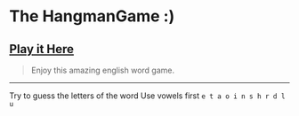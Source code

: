 # The HangmanGame :)
## [Play it Here](https://creativeshi.com/hangman/)
> Enjoy this amazing english word game.
___
Try to guess the letters of the word
Use vowels first  `e t a o i n s h r d l u`
